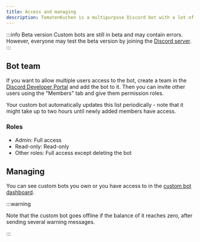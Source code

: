 ```yaml
---
title: Access and managing
description: TomatenKuchen is a multipurpose Discord bot with a lot of features for your server. Learn how permissions work for custom bots.
---
```


:::info Beta version
Custom bots are still in beta and may contain errors.
However, everyone may test the beta version by joining the [Discord server](https://tomatenkuchen.com/discord).
:::

## Bot team

If you want to allow multiple users access to the bot, create a team in the [Discord Developer Portal](https://discord.com/developers/applications) and add the bot to it.
Then you can invite other users using the "Members" tab and give them permission roles.

Your custom bot automatically updates this list periodically - note that it might take up to two hours until newly added members have access.

### Roles

- Admin: Full access
- Read-only: Read-only
- Other roles: Full access except deleting the bot

## Managing

You can see custom bots you own or you have access to in the [custom bot dashboard](https://tomatenkuchen.com/dashboard/custom).

:::warning

Note that the custom bot goes offline if the balance of it reaches zero, after sending several warning messages.

:::
